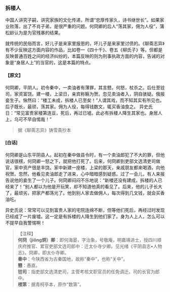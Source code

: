 <script type="text/javascript">
    var head = document.getElementsByTagName('head')[0];
    cssURL = '/public/liao.css';
    linkTag = document.createElement('link');
    linkTag.href = cssURL;
    linkTag.setAttribute('type','text/css');
    linkTag.setAttribute('rel','stylesheet');
    head.appendChild(linkTag);
</script>
### 拆楼人

中国人讲究子嗣，讲究家族的文化传递，所谓“忠厚传家久，诗书继世长”。如果家业败落，出了不肖子弟，是很严重的问题。何冏卿的后人“荡其家，佣为人役”，蒲松龄认为是为官残暴的结果。

就传统的民俗而言，好儿子是来家里报恩的，坏儿子是来家里讨债的。《聊斋志异》有不少反映这方面内容的作品，比如卷一《四十千》、卷五《柳氏子》等。但都是反映普通百姓之间的经济纠纷的，本篇反映的则为刑事执政方面的内容，告诫的对象是“身居人上”的当官的，这是本篇的特点。

#### 【原文】
<section>
何冏卿，平阴人。初令秦中，一卖油者有薄罪，其言戆，何怒，杖杀之。后仕至铨司，家资富饶。建一楼，上梁日，亲宾称觞为贺。忽见卖油者入，阴自骇疑。俄报妾生子。愀然曰：“楼工未成，拆楼人已至矣！”人谓其戏，而不知其实有所见也。后子既长，最顽，荡其家。佣为人役，每得钱数文，辄买香油食之。
异史氏日：“常见富贵家楼第连亘，死后，再过已墟。此必有拆楼人降生其家也。身居人上，乌可不早自惕哉！”

</section>

> 据《聊斋志异》铸雪斋抄本

#### [白话]
<aside>

何冏卿是山东平阴县人。起初在秦中做县令时，有一个卖油郎犯了不大的罪，但他说话很楞，何冏卿一怒之下，就把他打死了。后来，何冏卿到吏部文选清吏司做官，家中资产很是丰饶。家中新建一座楼，上梁的那天，亲戚朋友都来喝酒，向他祝贺。忽然，他看见卖油郎走了进来，心中暗暗感到疑惑。过了一会儿，有人来报告说他的妾生了一个儿子。何冏卿闷闷不乐地说：“新楼还没有建成，拆楼的人已经来了！”别人都以为他是开玩笑，却不知道他真的看见了。后来，他的儿子长大了，最顽劣，把家产都荡光了。他到别人家去做佣人，每次得到几文钱，就会买香油吃。

异史氏说：常常可以见到富贵人家的宅院连绵不断，但等他们死后，再经过时发现已经成了一片废墟。这一定是有拆楼的人降生到他们家了。身为人上人，怎么可以不提早自我警惕啊！

</aside>

> 【注释】  
<b>何冏（jiǒng炯）卿</b>：即何海晏，字治象，号敬庵，明嘉靖进士，授四川顺庆府推官、累官吏部文选司郎中：迁太仆寺少卿。见光绪《平阴县志•人物志》。冏卿，即太仆寺卿。  
<b>秦中</b>：今陕西省为古秦国地，故称“秦中”，也称“关中”。  
<b>戆</b>：愚直。  
<b>铨司</b>：指吏部文选清吏司，主管考核文职官员的任免调迁。司的长官为郎中。  
<b>楼第</b>：据青柯亭本，原作“数第”。  
